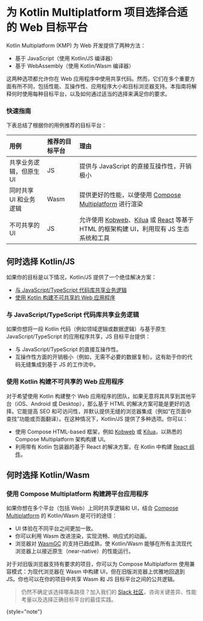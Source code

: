 # 为 Kotlin Multiplatform 项目选择合适的 Web 目标平台

Kotlin Multiplatform (KMP) 为 Web 开发提供了两种方法：

*   基于 JavaScript（使用 Kotlin/JS 编译器）
*   基于 WebAssembly（使用 Kotlin/Wasm 编译器）

这两种选项都允许你在 Web 应用程序中使用共享代码。然而，它们在多个重要方面有所不同，包括性能、互操作性、应用程序大小和目标浏览器支持。本指南将解释何时使用每种目标平台，以及如何通过适当的选择来满足你的要求。

### 快速指南

下表总结了根据你的用例推荐的目标平台：

| 用例                                  | 推荐的目标平台 | 理由                                                                                                                                                                                                  |
| :------------------------------------ | :------------- | :---------------------------------------------------------------------------------------------------------------------------------------------------------------------------------------------------- |
| 共享业务逻辑，但原生 UI               | JS             | 提供与 JavaScript 的直接互操作性，开销极小                                                                                                                                                            |
| 同时共享 UI 和业务逻辑                | Wasm           | 提供更好的性能，以便使用 [Compose Multiplatform](https://www.jetbrains.com/compose-multiplatform/) 进行渲染                                                                                           |
| 不可共享的 UI                         | JS             | 允许使用 [Kobweb](https://kobweb.varabyte.com/)、[Kilua](https://kilua.dev/) 或 [React](https://kotlinlang.org/docs/js-react.html) 等基于 HTML 的框架构建 UI，利用现有 JS 生态系统和工具 |

## 何时选择 Kotlin/JS

如果你的目标是以下情况，Kotlin/JS 提供了一个绝佳解决方案：

*   [与 JavaScript/TypeScript 代码库共享业务逻辑](#share-business-logic-with-a-javascript-typescript-codebase)
*   [使用 Kotlin 构建不可共享的 Web 应用程序](#build-web-apps-with-kotlin-without-sharing-the-code)

### 与 JavaScript/TypeScript 代码库共享业务逻辑

如果你想将一段 Kotlin 代码（例如领域逻辑或数据逻辑）与基于原生 JavaScript/TypeScript 的应用程序共享，JS 目标平台提供：

*   与 JavaScript/TypeScript 的直接互操作性。
*   互操作性方面的开销极小（例如，无需不必要的数据复制）。这有助于你的代码无缝集成到基于 JS 的工作流中。

### 使用 Kotlin 构建不可共享的 Web 应用程序

对于希望使用 Kotlin 构建整个 Web 应用程序的团队，如果无意将其共享到其他平台（iOS、Android 或 Desktop），那么基于 HTML 的解决方案可能是更好的选择。它能提高 SEO 和可访问性，并默认提供无缝的浏览器集成（例如“在页面中查找”功能或页面翻译）。在这种情况下，Kotlin/JS 提供了多种选项。你可以：

*   使用 Compose HTML-based 框架，例如 [Kobweb](https://kobweb.varabyte.com/) 或 [Kilua](https://kilua.dev/)，以熟悉的 Compose Multiplatform 架构构建 UI。
*   利用带有 Kotlin 包装器的基于 React 的解决方案，在 Kotlin 中构建 [React 组件](https://kotlinlang.org/docs/js-react.html)。

## 何时选择 Kotlin/Wasm

### 使用 Compose Multiplatform 构建跨平台应用程序

如果你想在多个平台（包括 Web）上同时共享逻辑和 UI，结合 [Compose Multiplatform](https://www.jetbrains.com/compose-multiplatform/) 的 Kotlin/Wasm 是可行的途径：

*   UI 体验在不同平台之间更加一致。
*   你可以利用 Wasm 改进渲染，实现流畅、响应式的动画。
*   浏览器对 [WasmGC](https://developer.chrome.com/blog/wasmgc) 的支持已趋成熟，使 Kotlin/Wasm 能够在所有主流现代浏览器上以接近原生（near-native）的性能运行。

对于对旧版浏览器支持有要求的项目，你可以为 Compose Multiplatform 使用兼容模式：为现代浏览器在 Wasm 中构建 UI，但在旧版浏览器上优雅地回退到 JS。你也可以在你的项目中共享 Wasm 和 JS 目标平台之间的公共逻辑。

> 仍然不确定该选择哪条路径？加入我们的 [Slack 社区](https://slack-chats.kotlinlang.org)，咨询关键差异、性能考量以及选择正确目标平台的最佳实践。
> 
{style="note"}